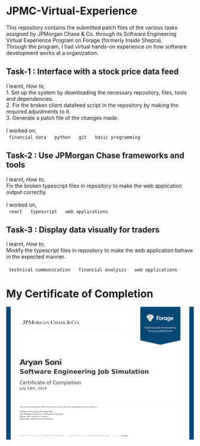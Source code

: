 # JPMC-Virtual-Experience
This repository contains the submitted patch files of the various tasks assigned by JPMorgan Chase &amp; Co.  through its Software Engineering Virtual Experience Program on Forage (formerly Inside Shepra).<br>
Through the program, I had virtual hands-on experience on how software development works at a organization.<br>
<h2> Task-1 : Interface with a stock price data feed </h2>
I learnt,<em> How to, </em><br>
1. Set up the system by downloading the necessary repository, files, tools and dependencies. <br>
2. Fix the broken client datafeed script in the repository by making the required adjustments to it.<br>
3. Generate a patch file of the changes made.<br> <br>
I worked on,<br>
<code> financial data </code>&nbsp; <code> python </code>&nbsp; <code> git </code>&nbsp; <code> basic programming </code><br>
<h2> Task-2 : Use JPMorgan Chase frameworks and tools </h2>
I learnt,<em> How to, </em><br>
Fix the broken typescript files in repository to make the web application output correctly.<br><br>
I worked on,<br>
<code> react </code>&nbsp; <code> typescript </code>&nbsp; <code> web applications </code><br>
<h2> Task-3 : Display data visually for traders </h2>
I learnt,<em> How to, </em><br>
Modify the typescript files in repository to make the web application behave in the expected manner.<br><br>
<code> technical communication </code>&nbsp; <code> financial analysis </code>&nbsp; <code> web applications </code><br>
<h1> My Certificate of Completion </h1>
<img src="https://github.com/aryansoni13/JP-Morgan-Forage-Job-simulation/blob/30f59e8c413f8b87b5cd331396a349b58dba1750/JP%20Morgan%20SWE%20Job%20simulation-1.png" alt="certificate of completion"/>
